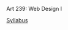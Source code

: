 Art 239: Web Design I

[Syllabus](https://drive.google.com/open?id=1k6If5tRFAoGCEJxfYK7EaTCQMFA_3KUeYHyplomlnDY)
